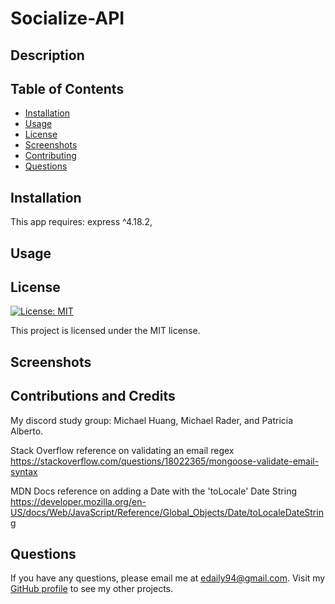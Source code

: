 # Socialize-API

## Description
  
  

  ## Table of Contents
  * [Installation](#installation)
  * [Usage](#usage)
  * [License](#license)
  * [Screenshots](#screenshots)
  * [Contributing](#contributing)
  * [Questions](#questions)
  
  ## Installation
  
  This app requires: 
  express ^4.18.2,

  ## Usage

  

  ## License

  [![License: MIT](https://img.shields.io/badge/License-MIT-blue.svg)](https://opensource.org/licenses/MIT)
  
  This project is licensed under the MIT license.

   ## Screenshots
  

  ## Contributions and Credits

  My discord study group: Michael Huang, Michael Rader, and Patricia Alberto.

  Stack Overflow reference on validating an email regex https://stackoverflow.com/questions/18022365/mongoose-validate-email-syntax

  MDN Docs reference on adding a Date with the 'toLocale' Date String https://developer.mozilla.org/en-US/docs/Web/JavaScript/Reference/Global_Objects/Date/toLocaleDateString

  ## Questions

  If you have any questions, please email me at edaily94@gmail.com. Visit my [GitHub profile](https://github.com/ehmahdee) to see my other projects.
